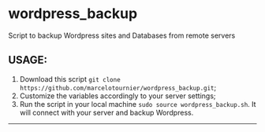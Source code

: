 # wordpress_backup

Script to backup Wordpress sites and Databases from remote servers

## USAGE: 

1. Download this script `git clone https://github.com/marcelotournier/wordpress_backup.git`;
2. Customize the variables accordingly to your server settings;
3. Run the script in your local machine `sudo source wordpress_backup.sh`. It will connect with your server and backup Wordpress.

---

